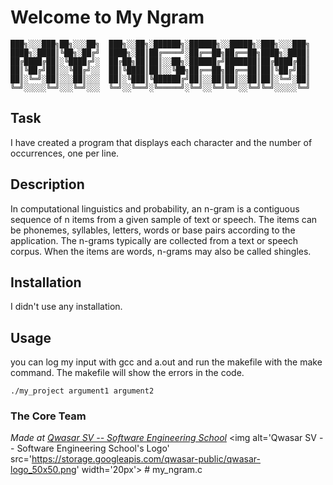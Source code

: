 # Welcome to My Ngram
```
███╗░░░███╗██╗░░░██╗  ███╗░░██╗░██████╗░██████╗░░█████╗░███╗░░░███╗
████╗░████║╚██╗░██╔╝  ████╗░██║██╔════╝░██╔══██╗██╔══██╗████╗░████║
██╔████╔██║░╚████╔╝░  ██╔██╗██║██║░░██╗░██████╔╝███████║██╔████╔██║
██║╚██╔╝██║░░╚██╔╝░░  ██║╚████║██║░░╚██╗██╔══██╗██╔══██║██║╚██╔╝██║
██║░╚═╝░██║░░░██║░░░  ██║░╚███║╚██████╔╝██║░░██║██║░░██║██║░╚═╝░██║
╚═╝░░░░░╚═╝░░░╚═╝░░░  ╚═╝░░╚══╝░╚═════╝░╚═╝░░╚═╝╚═╝░░╚═╝╚═╝░░░░░╚═╝
```
## Task
I have created a program that displays each character and the number of occurrences, one per line.

## Description
In computational linguistics and probability, an n-gram is a contiguous sequence of n items from a given sample of text or speech. The items can be phonemes, syllables, letters, words or base pairs according to the application. The n-grams typically are collected from a text or speech corpus. When the items are words, n-grams may also be called shingles.
## Installation
I didn't use any installation.

## Usage
you can log my input with gcc and a.out and run the makefile with the make command. The makefile will show the errors in the code.
```
./my_project argument1 argument2
```

### The Core Team


<span><i>Made at <a href='https://qwasar.io'>Qwasar SV -- Software Engineering School</a></i></span>
<span><img alt='Qwasar SV -- Software Engineering School's Logo' src='https://storage.googleapis.com/qwasar-public/qwasar-logo_50x50.png' width='20px'></span>
#   m y _ n g r a m . c  
 